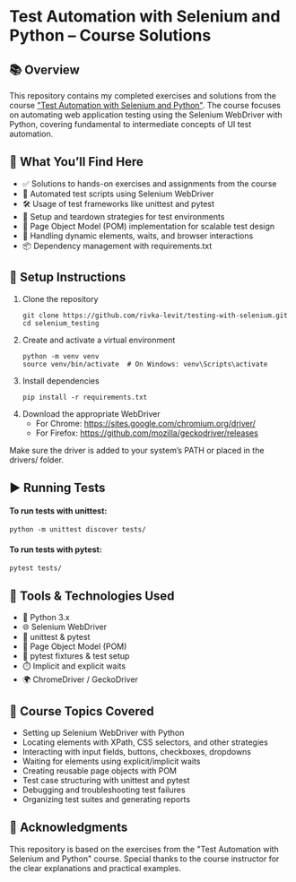 # Test Automation with Selenium and Python – Course Solutions

## 📚 Overview

This repository contains my completed exercises and solutions from the course
["Test Automation with Selenium and Python"](https://stepik.org/course/575/syllabus). The course focuses on automating 
web application testing using the Selenium WebDriver with Python, covering 
fundamental to intermediate concepts of UI test automation.

## 🚀 What You’ll Find Here

- ✅ Solutions to hands-on exercises and assignments from the course
- 🧪 Automated test scripts using Selenium WebDriver
- 🛠️ Usage of test frameworks like unittest and pytest
- 🔧 Setup and teardown strategies for test environments
- 📄 Page Object Model (POM) implementation for scalable test design
- 🧱 Handling dynamic elements, waits, and browser interactions
- 📦 Dependency management with requirements.txt

## 🔧 Setup Instructions

1. Clone the repository
    ```
    git clone https://github.com/rivka-levit/testing-with-selenium.git
    cd selenium_testing
    ```
2. Create and activate a virtual environment
    ```
    python -m venv venv
    source venv/bin/activate  # On Windows: venv\Scripts\activate
    ```
3. Install dependencies
    ```
    pip install -r requirements.txt
    ```
4. Download the appropriate WebDriver
   - For Chrome: https://sites.google.com/chromium.org/driver/
   - For Firefox: https://github.com/mozilla/geckodriver/releases

Make sure the driver is added to your system’s PATH or placed in the drivers/ folder.

## ▶️ Running Tests

#### To run tests with unittest:
```
python -m unittest discover tests/
```
#### To run tests with pytest:
```
pytest tests/
```

## 🧰 Tools & Technologies Used

- 🐍 Python 3.x
- 🌐 Selenium WebDriver
- 🧪 unittest & pytest
- 📄 Page Object Model (POM)
- 🧼 pytest fixtures & test setup
- ⏱️ Implicit and explicit waits
- 🌍 ChromeDriver / GeckoDriver

## 📌 Course Topics Covered

- Setting up Selenium WebDriver with Python
- Locating elements with XPath, CSS selectors, and other strategies
- Interacting with input fields, buttons, checkboxes, dropdowns
- Waiting for elements using explicit/implicit waits
- Creating reusable page objects with POM
- Test case structuring with unittest and pytest
- Debugging and troubleshooting test failures
- Organizing test suites and generating reports

## 🙌 Acknowledgments

This repository is based on the exercises from the "Test Automation with 
Selenium and Python" course. Special thanks to the course instructor for 
the clear explanations and practical examples.